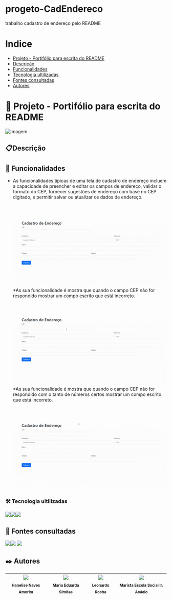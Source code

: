 # progeto-CadEndereco
trabalho cadastro de endereço pelo README


# Indice

* [Projeto - Portifólio para escrita do README](#-projeto---portif%C3%B3lio-para-escrita-do-readme)
* [Descrição](#descri%C3%A7%C3%A3o)
* [Funcionalidades](#-funcionalidades)
* [Tecnologia ultilizadas](#%EF%B8%8F-tecnologia-ultilizadas)
* [Fontes consultadas](#-fontes-consultadas)
* [Autores](#%EF%B8%8F-autores)

# 🚀 Projeto - Portifólio para escrita do README
![imagem](gif/imagem.gif)

## 📋Descrição 
   

## 🔧 Funcionalidades
* As funcionalidades típicas de uma tela de cadastro de endereço incluem a capacidade de preencher e editar os campos de endereço, validar o formato do CEP, fornecer sugestões de endereço com base no CEP digitado, e permitir salvar ou atualizar os dados de endereço.
![imagem](gif/gifcerto.gif)
*As sua funcionalidade é mostra que quando o campo CEP não for respondido mostrar um compo escrito que está incorreto.
![imagem](gif/gifincorreto.gif)
*As sua funcionalidade é mostra que quando o campo CEP não for respondido com o tanto de números certos mostrar um compo escrito que está incorreto.
![imagem](gif/gifnaorespondido.gif)

### 🛠️ Tecnologia ultilizadas 

<img src="https://cdn.jsdelivr.net/gh/devicons/devicon/icons/html5/html5-original-wordmark.svg" width=50 /><img src="https://cdn.jsdelivr.net/gh/devicons/devicon/icons/css3/css3-original-wordmark.svg" width=50 /><img src="https://cdn.jsdelivr.net/gh/devicons/devicon/icons/javascript/javascript-plain.svg" width=50 />

## 📄 Fontes consultadas 
<img src="https://cdn.jsdelivr.net/gh/devicons/devicon/icons/github/github-original-wordmark.svg" width=50  /><img src="https://cdn.jsdelivr.net/gh/devicons/devicon/icons/bootstrap/bootstrap-original.svg" width=50/> <img src="https://cdn.jsdelivr.net/gh/devicons/devicon/icons/devicon/devicon-original-wordmark.svg" width=50 />
          

## ✒️ Autores
| [<img loading="lazy" src="https://avatars.githubusercontent.com/u/105460028?v=4" width=115><br><sub>Hanelise Naves Amorim</sub>](https://github.com/hiseamorim) |[<img loading="lazy" src="https://avatars.githubusercontent.com/u/127847673?v=4" width=115><br><sub>Maria Eduarda Simões</sub>](https://github.com/Mariaeduardasimoes) |  [<img loading="lazy" src="https://avatars.githubusercontent.com/u/86802310?v=4" width=115><br><sub>Leonardo Rocha</sub>](https://github.com/LeonardoRochaMarista) | [<img loading="lazy" src="https://avatars.githubusercontent.com/u/86796647?s=200&v=4" width=115> <br><sub>Marista Escola Social Ir. Acácio</sub>](https://github.com/MaristaIrAcacio) |
| :---: | :---: | :---: | :---: |

